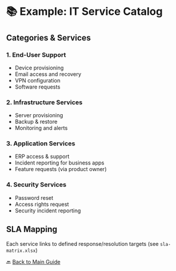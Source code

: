 # 📚 Example: IT Service Catalog

## Categories & Services

### 1. End-User Support
- Device provisioning
- Email access and recovery
- VPN configuration
- Software requests

### 2. Infrastructure Services
- Server provisioning
- Backup & restore
- Monitoring and alerts

### 3. Application Services
- ERP access & support
- Incident reporting for business apps
- Feature requests (via product owner)

### 4. Security Services
- Password reset
- Access rights request
- Security incident reporting

## SLA Mapping
Each service links to defined response/resolution targets (see `sla-matrix.xlsx`)

🔙 [Back to Main Guide](./README.md)
